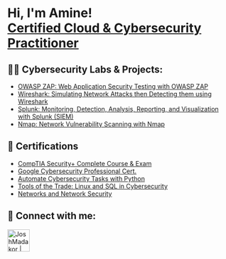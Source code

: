 <h1>Hi, I'm Amine! <br/><a  <a href="https://linkedin.com/in/mohamedelaminegherabi/">Certified Cloud & Cybersecurity Practitioner</a>

<h2>👨‍💻 Cybersecurity Labs & Projects:</h2>

- [OWASP ZAP: Web Application Security Testing with OWASP ZAP](https://github.com/MohamedElAmineGherabi/Web-Application-Security-Testing-with-OWASP-ZAP)
- [Wireshark: Simulating Network Attacks then Detecting them using Wireshark](https://github.com/MohamedElAmineGherabi/Simulating-Network-Attacks-then-Detecting-them-using-Wireshark)
- [Splunk: Monitoring, Detection, Analysis, Reporting, and Visualization with Splunk (SIEM)](https://github.com/MohamedElAmineGherabi/Monitoring-and-Detection-with-Splunk)
- [Nmap: Network Vulnerability Scanning with Nmap](https://github.com/MohamedElAmineGherabi/Network-Vulnerability-Scanning-with-Nmap)



<h2>📜 Certifications</h2>

- [CompTIA Security+ Complete Course & Exam](https://www.udemy.com/certificate/UC-64a0ce58-78a6-4bdf-9298-ee148e8b049e/)
- [Google Cybersecurity Professional Cert.](https://coursera.org/share/c0eebc3ed1c73018433d0530b88685d6)
- [Automate Cybersecurity Tasks with Python](https://coursera.org/share/7453b004462702831411c9d62516175b)
- [Tools of the Trade: Linux and SQL in Cybersecurity](https://coursera.org/share/3cf618d01aa7507240be2ed61f35afd6)
- [Networks and Network Security](https://coursera.org/share/eee14e4de91855d7fe7e9ac4bd7a6223)

<h2> 🤳 Connect with me:</h2>

[<img align="left" alt="JoshMadakor | LinkedIn" width="50px" src="https://i.imgur.com/8YmD4pm.png" />][linkedin]

[linkedin]: https://linkedin.com/in/mohamedelaminegherabi

<!--
**joshmadakor1/joshmadakor1** is a ✨ _special_ ✨ repository because its `README.md` (this file) appears on your GitHub profile.

Here are some ideas to get you started:

- 🔭 I’m currently working on ...
- 🌱 I’m currently learning ...
- 👯 I’m looking to collaborate on ...
- 🤔 I’m looking for help with ...
- 💬 Ask me about ...
- 📫 How to reach me: ...
- 😄 Pronouns: ...
- ⚡ Fun fact: ...
-->
